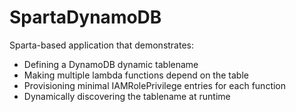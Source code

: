 # SpartaDynamoDB

Sparta-based application that demonstrates:
  - Defining a DynamoDB dynamic tablename
  - Making multiple lambda functions depend on the table
  - Provisioning minimal IAMRolePrivilege entries for each function
  - Dynamically discovering the tablename at runtime